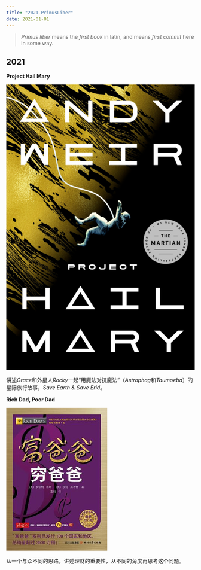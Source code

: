 ```yaml
---
title: "2021-PrimusLiber"
date: 2021-01-01
---
```



> *Primus liber* means the *first book* in latin, and means *first commit* here in some way. 

## 2021

**Project Hail Mary**

![](./ProjectHailMary.png#center-small)

讲述*Grace*和外星人*Rocky*一起“用魔法对抗魔法”（*Astrophag*和*Taumoeba*）的星际旅行故事，*Save Earth & Save Erid*。

**Rich Dad, Poor Dad**

![](./RichDadPoorDad.jpg#center-small)

从一个与众不同的思路，讲述理财的重要性，从不同的角度再思考这个问题。